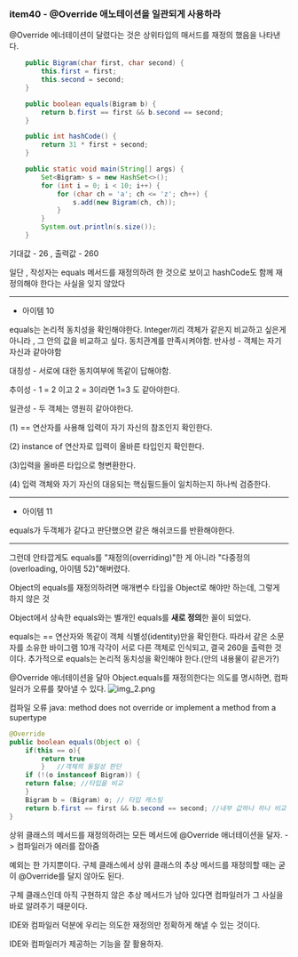 ### item40 - @Override 애노테이션을 일관되게 사용하라

@Override 에너테이션이 달렸다는 것은 상위타입의 매서드를 재정의 했음을 나타낸다.
```java
    public Bigram(char first, char second) {
        this.first = first;
        this.second = second;
    }

    public boolean equals(Bigram b) {
        return b.first == first && b.second == second;
    }

    public int hashCode() {
        return 31 * first + second;
    }

    public static void main(String[] args) {
        Set<Bigram> s = new HashSet<>();
        for (int i = 0; i < 10; i++) {
            for (char ch = 'a'; ch <= 'z'; ch++) {
                s.add(new Bigram(ch, ch));
            }
        }
        System.out.println(s.size());
    }
```

기대값 - 26 , 출력값 - 260

일단 , 작성자는 equals 메서드를 재정의하려 한 것으로 보이고 hashCode도 함께 재정의해야 한다는 사실을 잊지 않았다

----
* 아이템 10

equals는 논리적 동치성을 확인해야한다.
Integer끼리 객체가 같은지 비교하고 싶은게 아니라 , 그 안의 값을 비교하고 싶다.
동치관계를 만족시켜야함.
반사성 - 객체는 자기 자신과 같아야함 

대칭성 - 서로에 대한 동치여부에 똑같이 답해야함.

추이성 - 1 = 2 이고 2 = 3이라면 1=3 도 같아야한다.

일관성 - 두 객체는 영원히 같아야한다.

(1) == 연산자를 사용해 입력이 자기 자신의 참조인지 확인한다.

(2) instance of 연산자로 입력이 올바른 타입인지 확인한다.

(3)입력을 올바른 타입으로 형변환한다.

(4) 입력 객체와 자기 자신의 대응되는 핵심필드들이 일치하는지 하나씩 검증한다.

---
* 아이템 11

equals가 두객체가 같다고 판단했으면 같은 해쉬코드를 반환해야한다.

---

그런데 안타깝게도 equals를 "재정의(overriding)"한 게 아니라 "다중정의(overloading, 아이템 52)"해버렸다.

Object의 equals를 재정의하려면 매개변수 타입을 Object로 해야만 하는데, 그렇게 하지 않은 것

Object에서 상속한 equals와는 별개인 equals를 **새로 정의**한 꼴이 되었다.

equals는 == 연산자와 똑같이 객체 식별성(identity)만을 확인한다.
따라서 같은 소문자를 소유한 바이그램 10개 각각이 서로 다른 객체로 인식되고, 결국 260을 출력한 것이다.
추가적으로 equals는 논리적 동치성을 확인해야 한다.(안의 내용물이 같은가?)


@Override 애너테이션을 달아 Object.equals를 재정의한다는 의도를 명시하면, 컴파일러가 오류를 찾아낼 수 있다.
![img_2.png](img_2.png)

컴파일 오류
java: method does not override or implement a method from a supertype


```java
@Override
public boolean equals(Object o) {
    if(this == o){
        return true
        }   //객체의 동일성 판단
    if (!(o instanceof Bigram)) {
    return false; //타입을 비교
    }
    Bigram b = (Bigram) o; // 타입 캐스팅
    return b.first == first && b.second == second; //내부 값하나 하나 비교
}
```
상위 클래스의 메서드를 재정의하려는 모든 메서드에 @Override 애너테이션을 달자. -> 컴파일러가 에러를 잡아줌


예외는 한 가지뿐이다.
구체 클래스에서 상위 클래스의 추상 메서드를 재정의할 때는 굳이 @Override를 달지 않아도 된다.

구체 클래스인데 아직 구현하지 않은 추상 메서드가 남아 있다면 컴파일러가 그 사실을 바로 알려주기 때문이다.

IDE와 컴파일러 덕분에 우리는 의도한 재정의만 정확하게 해낼 수 있는 것이다.

IDE와 컴파일러가 제공하는 기능을 잘 활용하자.
